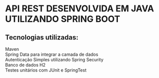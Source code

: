 # API REST DESENVOLVIDA EM JAVA UTILIZANDO SPRING BOOT
## Tecnologias utilizadas:
Maven<br>
Spring Data para integrar a camada de dados<br>
Autenticação Simples utilizando Spring Security<br>
Banco de dados H2<br>
Testes unitários com JUnit e SpringTest

